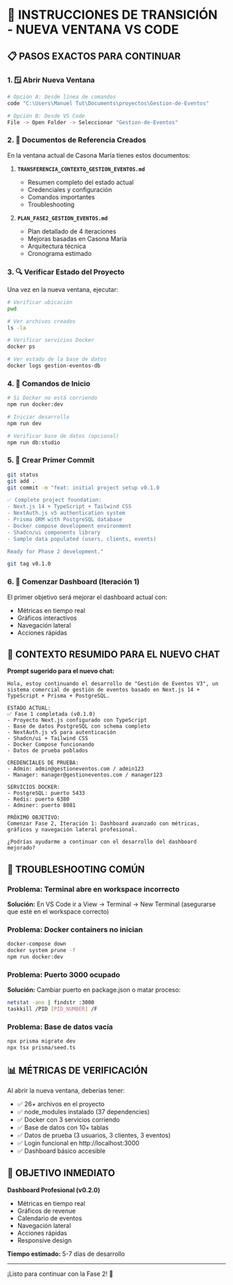 # 🔄 INSTRUCCIONES DE TRANSICIÓN - NUEVA VENTANA VS CODE

## 📋 PASOS EXACTOS PARA CONTINUAR

### 1. 🪟 Abrir Nueva Ventana
```bash
# Opción A: Desde línea de comandos
code "C:\Users\Manuel Tut\Documents\proyectos\Gestion-de-Eventos"

# Opción B: Desde VS Code
File -> Open Folder -> Seleccionar "Gestion-de-Eventos"
```

### 2. 📄 Documentos de Referencia Creados
En la ventana actual de Casona María tienes estos documentos:

1. **`TRANSFERENCIA_CONTEXTO_GESTION_EVENTOS.md`** 
   - Resumen completo del estado actual
   - Credenciales y configuración
   - Comandos importantes
   - Troubleshooting

2. **`PLAN_FASE2_GESTION_EVENTOS.md`**
   - Plan detallado de 4 iteraciones
   - Mejoras basadas en Casona María
   - Arquitectura técnica
   - Cronograma estimado

### 3. 🔍 Verificar Estado del Proyecto
Una vez en la nueva ventana, ejecutar:

```bash
# Verificar ubicación
pwd

# Ver archivos creados
ls -la

# Verificar servicios Docker
docker ps

# Ver estado de la base de datos
docker logs gestion-eventos-db
```

### 4. 🚀 Comandos de Inicio
```bash
# Si Docker no está corriendo
npm run docker:dev

# Iniciar desarrollo  
npm run dev

# Verificar base de datos (opcional)
npm run db:studio
```

### 5. 📝 Crear Primer Commit
```bash
git status
git add .
git commit -m "feat: initial project setup v0.1.0

✅ Complete project foundation:
- Next.js 14 + TypeScript + Tailwind CSS
- NextAuth.js v5 authentication system  
- Prisma ORM with PostgreSQL database
- Docker compose development environment
- Shadcn/ui components library
- Sample data populated (users, clients, events)

Ready for Phase 2 development."

git tag v0.1.0
```

### 6. 🎯 Comenzar Dashboard (Iteración 1)
El primer objetivo será mejorar el dashboard actual con:
- Métricas en tiempo real
- Gráficos interactivos  
- Navegación lateral
- Acciones rápidas

## 🎪 CONTEXTO RESUMIDO PARA EL NUEVO CHAT

**Prompt sugerido para el nuevo chat:**

```
Hola, estoy continuando el desarrollo de "Gestión de Eventos V3", un sistema comercial de gestión de eventos basado en Next.js 14 + TypeScript + Prisma + PostgreSQL.

ESTADO ACTUAL:
✅ Fase 1 completada (v0.1.0)
- Proyecto Next.js configurado con TypeScript
- Base de datos PostgreSQL con schema completo
- NextAuth.js v5 para autenticación 
- Shadcn/ui + Tailwind CSS
- Docker Compose funcionando
- Datos de prueba poblados

CREDENCIALES DE PRUEBA:
- Admin: admin@gestioneventos.com / admin123
- Manager: manager@gestioneventos.com / manager123

SERVICIOS DOCKER:
- PostgreSQL: puerto 5433
- Redis: puerto 6380  
- Adminer: puerto 8081

PRÓXIMO OBJETIVO:
Comenzar Fase 2, Iteración 1: Dashboard avanzado con métricas, gráficos y navegación lateral profesional.

¿Podrías ayudarme a continuar con el desarrollo del dashboard mejorado?
```

## 🔧 TROUBLESHOOTING COMÚN

### Problema: Terminal abre en workspace incorrecto
**Solución:** En VS Code ir a View → Terminal → New Terminal (asegurarse que esté en el workspace correcto)

### Problema: Docker containers no inician
```bash
docker-compose down
docker system prune -f
npm run docker:dev
```

### Problema: Puerto 3000 ocupado
**Solución:** Cambiar puerto en package.json o matar proceso:
```bash
netstat -ano | findstr :3000
taskkill /PID [PID_NUMBER] /F
```

### Problema: Base de datos vacía
```bash
npx prisma migrate dev
npx tsx prisma/seed.ts
```

## 📊 MÉTRICAS DE VERIFICACIÓN

Al abrir la nueva ventana, deberías tener:

- ✅ 26+ archivos en el proyecto
- ✅ node_modules instalado (37 dependencies)
- ✅ Docker con 3 servicios corriendo
- ✅ Base de datos con 10+ tablas
- ✅ Datos de prueba (3 usuarios, 3 clientes, 3 eventos)
- ✅ Login funcional en http://localhost:3000
- ✅ Dashboard básico accesible

## 🎯 OBJETIVO INMEDIATO

**Dashboard Profesional (v0.2.0)**
- Métricas en tiempo real
- Gráficos de revenue
- Calendario de eventos
- Navegación lateral
- Acciones rápidas
- Responsive design

**Tiempo estimado:** 5-7 días de desarrollo

---

¡Listo para continuar con la Fase 2! 🚀